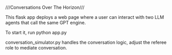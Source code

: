 ///Conversations Over The Horizon///

This flask app deploys a web page where a user can interact with two LLM agents that call the same GPT engine.

To start it, run python app.py

conversation_simulator.py handles the conversation logic, adjust the referee role to mediate conversation.